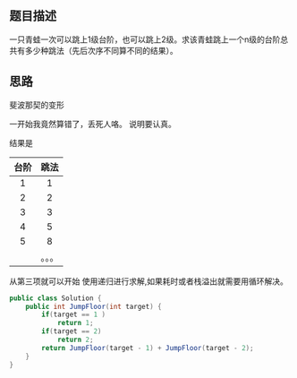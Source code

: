 ## 题目描述

一只青蛙一次可以跳上1级台阶，也可以跳上2级。求该青蛙跳上一个n级的台阶总共有多少种跳法（先后次序不同算不同的结果）。

## 思路

斐波那契的变形

一开始我竟然算错了，丢死人咯。 说明要认真。

结果是

| 台阶 |  跳法  |
| :--: | :----: |
|  1   |   1    |
|  2   |   2    |
|  3   |   3    |
|  4   |   5    |
|  5   |   8    |
|      | 。。。 |

从第三项就可以开始 使用递归进行求解,如果耗时或者栈溢出就需要用循环解决。

```java
public class Solution {
    public int JumpFloor(int target) {
        if(target == 1 )
            return 1;
        if(target == 2)
            return 2;
        return JumpFloor(target - 1) + JumpFloor(target - 2);
    }
}
```

